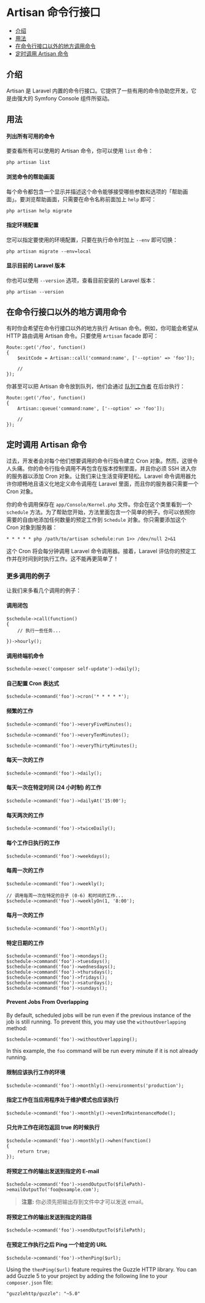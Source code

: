 # Artisan 命令行接口

- [介绍](#introduction)
- [用法](#usage)
- [在命令行接口以外的地方调用命令](#calling-commands-outside-of-cli)
- [定时调用 Artisan 命令](#scheduling-artisan-commands)

<a name="introduction"></a>
## 介绍

Artisan 是 Laravel 内置的命令行接口。它提供了一些有用的命令协助您开发，它是由强大的 Symfony Console 组件所驱动。

<a name="usage"></a>
## 用法

#### 列出所有可用的命令

要查看所有可以使用的 Artisan 命令，你可以使用 `list` 命令：

	php artisan list

#### 浏览命令的帮助画面

每个命令都包含一个显示并描述这个命令能够接受哪些参数和选项的「帮助画面」。要浏览帮助画面，只需要在命令名称前面加上 `help` 即可：

	php artisan help migrate

#### 指定环境配置

您可以指定要使用的环境配置，只要在执行命令时加上 `--env` 即可切换：

	php artisan migrate --env=local

#### 显示目前的 Laravel 版本

你也可以使用 `--version` 选项，查看目前安装的 Laravel 版本：

	php artisan --version

<a name="calling-commands-outside-of-cli"></a>
## 在命令行接口以外的地方调用命令

有时你会希望在命令行接口以外的地方执行 Artisan 命令。例如，你可能会希望从 HTTP 路由调用 Artisan 命令。只要使用 `Artisan` facade 即可：

	Route::get('/foo', function()
	{
		$exitCode = Artisan::call('command:name', ['--option' => 'foo']);

		//
	});

你甚至可以把 Artisan 命令放到队列，他们会通过 [队列工作者](/docs/5.0/queues) 在后台执行：

	Route::get('/foo', function()
	{
		Artisan::queue('command:name', ['--option' => 'foo']);

		//
	});

<a name="scheduling-artisan-commands"></a>
## 定时调用 Artisan 命令

过去，开发者会对每个他们想要调用的命令行指令建立 Cron 对象。然而，这很令人头痛。你的命令行指令调用不再包含在版本控制里面，并且你必须 SSH 进入你的服务器以添加 Cron 对象。让我们来让生活变得更轻松。Laravel 命令调用器允许你顺畅地且语义化地定义命令调用在 Laravel 里面，而且你的服务器只需要一个 Cron 对象。

你的命令调用保存在 `app/Console/Kernel.php` 文件。你会在这个类里看到一个 `schedule` 方法。为了帮助您开始，方法里面包含一个简单的例子。你可以依照你需要的自由地添加任何数量的预定工作到 `Schedule` 对象。你只需要添加这个 Cron 对象到服务器：

	* * * * * php /path/to/artisan schedule:run 1>> /dev/null 2>&1

这个 Cron 将会每分钟调用 Laravel 命令调用器。接着，Laravel 评估你的预定工作并在时间到时执行工作。这不能再更简单了！

### 更多调用的例子

让我们来多看几个调用的例子：

#### 调用闭包

	$schedule->call(function()
	{
		// 执行一些任务...

	})->hourly();

#### 调用终端机命令

	$schedule->exec('composer self-update')->daily();

#### 自己配置 Cron 表达式

	$schedule->command('foo')->cron('* * * * *');

#### 频繁的工作

	$schedule->command('foo')->everyFiveMinutes();

	$schedule->command('foo')->everyTenMinutes();

	$schedule->command('foo')->everyThirtyMinutes();

#### 每天一次的工作

	$schedule->command('foo')->daily();

#### 每天一次在特定时间 (24 小时制) 的工作

	$schedule->command('foo')->dailyAt('15:00');

#### 每天两次的工作

	$schedule->command('foo')->twiceDaily();

#### 每个工作日执行的工作

	$schedule->command('foo')->weekdays();

#### 每周一次的工作

	$schedule->command('foo')->weekly();

	// 调用每周一次在特定的日子 (0-6) 和时间的工作...
	$schedule->command('foo')->weeklyOn(1, '8:00');

#### 每月一次的工作

	$schedule->command('foo')->monthly();

#### 特定日期的工作

	$schedule->command('foo')->mondays();
	$schedule->command('foo')->tuesdays();
	$schedule->command('foo')->wednesdays();
	$schedule->command('foo')->thursdays();
	$schedule->command('foo')->fridays();
	$schedule->command('foo')->saturdays();
	$schedule->command('foo')->sundays();

#### Prevent Jobs From Overlapping

By default, scheduled jobs will be run even if the previous instance of the job is still running. To prevent this, you may use the `withoutOverlapping` method:

	$schedule->command('foo')->withoutOverlapping();

In this example, the `foo` command will be run every minute if it is not already running.

#### 限制应该执行工作的环境

	$schedule->command('foo')->monthly()->environments('production');

#### 指定工作在当应用程序处于维护模式也应该执行

	$schedule->command('foo')->monthly()->evenInMaintenanceMode();

#### 只允许工作在闭包返回 true 的时候执行

	$schedule->command('foo')->monthly()->when(function()
	{
		return true;
	});

#### 将预定工作的输出发送到指定的 E-mail

	$schedule->command('foo')->sendOutputTo($filePath)->emailOutputTo('foo@example.com');

> **注意:** 你必须先把输出存到文件中才可以发送 email。

#### 将预定工作的输出发送到指定的路径

	$schedule->command('foo')->sendOutputTo($filePath);

#### 在预定工作执行之后 Ping 一个给定的 URL

	$schedule->command('foo')->thenPing($url);

Using the `thenPing($url)` feature requires the Guzzle HTTP library. You can add Guzzle 5 to your project by adding the following line to your `composer.json` file:

	"guzzlehttp/guzzle": "~5.0"
